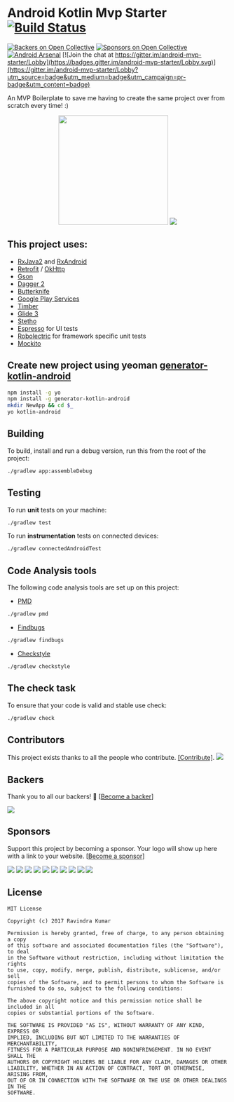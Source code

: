 # Android Kotlin Mvp Starter [![Build Status](https://travis-ci.org/androidstarters/kotlin-android-starter.svg?branch=master)](https://travis-ci.org/androidstarters/kotlin-android-starter)

[![Backers on Open Collective](https://opencollective.com/kotlin-android-starter/backers/badge.svg)](#backers) [![Sponsors on Open Collective](https://opencollective.com/kotlin-android-starter/sponsors/badge.svg)](#sponsors) [![Android Arsenal](https://img.shields.io/badge/Android%20Arsenal-Android%20MVP%20Starter-blue.svg?style=flat)](https://android-arsenal.com/details/3/5232)
[![Join the chat at https://gitter.im/android-mvp-starter/Lobby](https://badges.gitter.im/android-mvp-starter/Lobby.svg)](https://gitter.im/android-mvp-starter/Lobby?utm_source=badge&utm_medium=badge&utm_campaign=pr-badge&utm_content=badge)

An MVP Boilerplate to save me having to create the same project over from scratch every time! :)
<p align="center">
  <img src="http://g.recordit.co/L5selg7aIv.gif" width="250">
  <img src="http://g.recordit.co/xt4o5wTySc.gif">
</p>

## This project uses:
- [RxJava2](https://github.com/ReactiveX/RxJava) and [RxAndroid](https://github.com/ReactiveX/RxAndroid)
- [Retrofit](http://square.github.io/retrofit/) / [OkHttp](http://square.github.io/okhttp/)
- [Gson](https://github.com/google/gson)
- [Dagger 2](http://google.github.io/dagger/)
- [Butterknife](https://github.com/JakeWharton/butterknife)
- [Google Play Services](https://developers.google.com/android/guides/overview)
- [Timber](https://github.com/JakeWharton/timber)
- [Glide 3](https://github.com/bumptech/glide)
- [Stetho](http://facebook.github.io/stetho/)
- [Espresso](https://google.github.io/android-testing-support-library/) for UI tests
- [Robolectric](http://robolectric.org/) for framework specific unit tests
- [Mockito](http://mockito.org/)

## Create new project using yeoman [generator-kotlin-android](https://github.com/androidstarters/generator-kotlin-android)
```bash
npm install -g yo
npm install -g generator-kotlin-android
mkdir NewApp && cd $_
yo kotlin-android
```

## Building

To build, install and run a debug version, run this from the root of the project:
```sh
./gradlew app:assembleDebug
```
    
## Testing

To run **unit** tests on your machine:

```sh
./gradlew test
```

To run **instrumentation** tests on connected devices:

```sh
./gradlew connectedAndroidTest
```

## Code Analysis tools

The following code analysis tools are set up on this project:

* [PMD](https://pmd.github.io/)

```sh
./gradlew pmd
```

* [Findbugs](http://findbugs.sourceforge.net/)

```sh
./gradlew findbugs
```

* [Checkstyle](http://checkstyle.sourceforge.net/)

```sh
./gradlew checkstyle
```

## The check task

To ensure that your code is valid and stable use check:

```sh
./gradlew check
```

## Contributors

This project exists thanks to all the people who contribute. [[Contribute]](CONTRIBUTING.md).
<a href="graphs/contributors"><img src="https://opencollective.com/kotlin-android-starter/contributors.svg?width=890" /></a>


## Backers

Thank you to all our backers! 🙏 [[Become a backer](https://opencollective.com/kotlin-android-starter#backer)]

<a href="https://opencollective.com/kotlin-android-starter#backers" target="_blank"><img src="https://opencollective.com/kotlin-android-starter/backers.svg?width=890"></a>


## Sponsors

Support this project by becoming a sponsor. Your logo will show up here with a link to your website. [[Become a sponsor](https://opencollective.com/kotlin-android-starter#sponsor)]

<a href="https://opencollective.com/kotlin-android-starter/sponsor/0/website" target="_blank"><img src="https://opencollective.com/kotlin-android-starter/sponsor/0/avatar.svg"></a>
<a href="https://opencollective.com/kotlin-android-starter/sponsor/1/website" target="_blank"><img src="https://opencollective.com/kotlin-android-starter/sponsor/1/avatar.svg"></a>
<a href="https://opencollective.com/kotlin-android-starter/sponsor/2/website" target="_blank"><img src="https://opencollective.com/kotlin-android-starter/sponsor/2/avatar.svg"></a>
<a href="https://opencollective.com/kotlin-android-starter/sponsor/3/website" target="_blank"><img src="https://opencollective.com/kotlin-android-starter/sponsor/3/avatar.svg"></a>
<a href="https://opencollective.com/kotlin-android-starter/sponsor/4/website" target="_blank"><img src="https://opencollective.com/kotlin-android-starter/sponsor/4/avatar.svg"></a>
<a href="https://opencollective.com/kotlin-android-starter/sponsor/5/website" target="_blank"><img src="https://opencollective.com/kotlin-android-starter/sponsor/5/avatar.svg"></a>
<a href="https://opencollective.com/kotlin-android-starter/sponsor/6/website" target="_blank"><img src="https://opencollective.com/kotlin-android-starter/sponsor/6/avatar.svg"></a>
<a href="https://opencollective.com/kotlin-android-starter/sponsor/7/website" target="_blank"><img src="https://opencollective.com/kotlin-android-starter/sponsor/7/avatar.svg"></a>
<a href="https://opencollective.com/kotlin-android-starter/sponsor/8/website" target="_blank"><img src="https://opencollective.com/kotlin-android-starter/sponsor/8/avatar.svg"></a>
<a href="https://opencollective.com/kotlin-android-starter/sponsor/9/website" target="_blank"><img src="https://opencollective.com/kotlin-android-starter/sponsor/9/avatar.svg"></a>



## License
```
MIT License

Copyright (c) 2017 Ravindra Kumar

Permission is hereby granted, free of charge, to any person obtaining a copy
of this software and associated documentation files (the "Software"), to deal
in the Software without restriction, including without limitation the rights
to use, copy, modify, merge, publish, distribute, sublicense, and/or sell
copies of the Software, and to permit persons to whom the Software is
furnished to do so, subject to the following conditions:

The above copyright notice and this permission notice shall be included in all
copies or substantial portions of the Software.

THE SOFTWARE IS PROVIDED "AS IS", WITHOUT WARRANTY OF ANY KIND, EXPRESS OR
IMPLIED, INCLUDING BUT NOT LIMITED TO THE WARRANTIES OF MERCHANTABILITY,
FITNESS FOR A PARTICULAR PURPOSE AND NONINFRINGEMENT. IN NO EVENT SHALL THE
AUTHORS OR COPYRIGHT HOLDERS BE LIABLE FOR ANY CLAIM, DAMAGES OR OTHER
LIABILITY, WHETHER IN AN ACTION OF CONTRACT, TORT OR OTHERWISE, ARISING FROM,
OUT OF OR IN CONNECTION WITH THE SOFTWARE OR THE USE OR OTHER DEALINGS IN THE
SOFTWARE.
```
